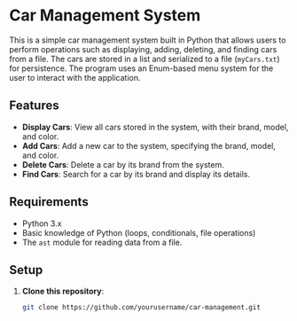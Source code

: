 # Car Management System

This is a simple car management system built in Python that allows users to perform operations such as displaying, adding, deleting, and finding cars from a file. The cars are stored in a list and serialized to a file (`myCars.txt`) for persistence. The program uses an Enum-based menu system for the user to interact with the application.

## Features
- **Display Cars**: View all cars stored in the system, with their brand, model, and color.
- **Add Cars**: Add a new car to the system, specifying the brand, model, and color.
- **Delete Cars**: Delete a car by its brand from the system.
- **Find Cars**: Search for a car by its brand and display its details.

## Requirements
- Python 3.x
- Basic knowledge of Python (loops, conditionals, file operations)
- The `ast` module for reading data from a file.

## Setup
1. **Clone this repository**:
   ```bash
   git clone https://github.com/yourusername/car-management.git
